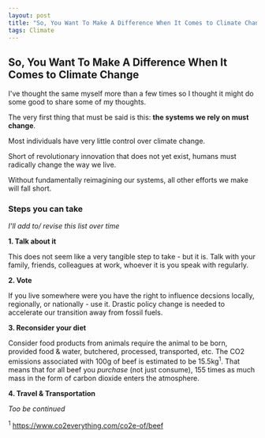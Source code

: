 ```yaml
---
layout: post
title: "So, You Want To Make A Difference When It Comes to Climate Change"
tags: Climate
---
```



## So, You Want To Make A Difference When It Comes to Climate Change

I've thought the same myself more than a few times so I thought it might do some good to share some of my thoughts.

The very first thing that must be said is this: **the systems we rely on must change**.

Most individuals have very little control over climate change. 

Short of revolutionary innovation that does not yet exist, humans must radically change the way we live.

Without fundamentally reimagining our systems, all other efforts we make will fall short. 

### Steps you can take 

*I'll add to/ revise this list over time*

**1. Talk about it**

This does not seem like a very tangible step to take - but it is. Talk with your family, friends, colleagues at work, whoever it is you speak with regularly. 

**2. Vote**

If you live somewhere were you have the right to influence decsions locally, regionally, or nationally - use it. Drastic policy change is needed to accelerate our transition away from fossil fuels. 

**3. Reconsider your diet**

Consider food products from animals require the animal to be born, provided food & water, butchered, processed, transported, etc. The CO2 emissions associated with 100g of beef is estimated to be 15.5kg<sup>1</sup>. That means that for all beef you *purchase* (not just consume), 155 times as much mass in the form of carbon dioxide enters the atmosphere. 

**4. Travel & Transportation**



*Too be continued*

<sup>1</sup> https://www.co2everything.com/co2e-of/beef

